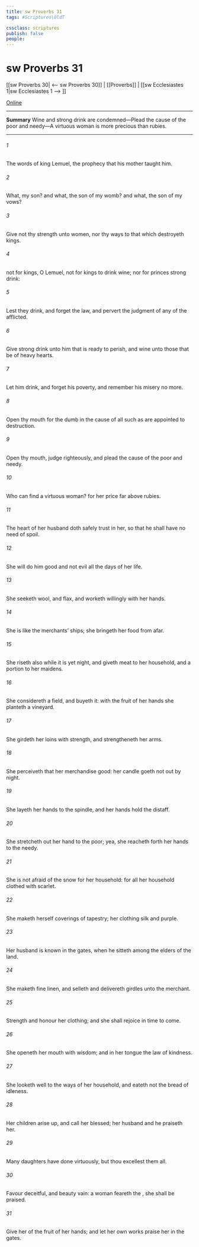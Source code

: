 ```yaml
---
title: sw Proverbs 31
tags: #Scriptures\OldT

cssclass: scriptures
publish: false
people:
---
```


# sw Proverbs 31
[[sw Proverbs 30| <-- sw Proverbs 30]] | [[Proverbs]] | [[sw Ecclesiastes 1|sw Ecclesiastes 1 --> ]]

[Online](https://churchofjesuschrist.org/study/scriptures/ot/prov/31?lang=eng)

---
__Summary__
Wine and strong drink are condemned—Plead the cause of the poor and needy—A virtuous woman is more precious than rubies.

---
###### 1 
The words of king Lemuel, the prophecy that his mother taught him.

###### 2 
What, my son? and what, the son of my womb? and what, the son of my vows?

###### 3 
Give not thy strength unto women, nor thy ways to that which destroyeth kings.

###### 4 
 not for kings, O Lemuel,  not for kings to drink wine; nor for princes strong drink:

###### 5 
Lest they drink, and forget the law, and pervert the judgment of any of the afflicted.

###### 6 
Give strong drink unto him that is ready to perish, and wine unto those that be of heavy hearts.

###### 7 
Let him drink, and forget his poverty, and remember his misery no more.

###### 8 
Open thy mouth for the dumb in the cause of all such as are appointed to destruction.

###### 9 
Open thy mouth, judge righteously, and plead the cause of the poor and needy.

###### 10 
Who can find a virtuous woman? for her price  far above rubies.

###### 11 
The heart of her husband doth safely trust in her, so that he shall have no need of spoil.

###### 12 
She will do him good and not evil all the days of her life.

###### 13 
She seeketh wool, and flax, and worketh willingly with her hands.

###### 14 
She is like the merchants’ ships; she bringeth her food from afar.

###### 15 
She riseth also while it is yet night, and giveth meat to her household, and a portion to her maidens.

###### 16 
She considereth a field, and buyeth it: with the fruit of her hands she planteth a vineyard.

###### 17 
She girdeth her loins with strength, and strengtheneth her arms.

###### 18 
She perceiveth that her merchandise  good: her candle goeth not out by night.

###### 19 
She layeth her hands to the spindle, and her hands hold the distaff.

###### 20 
She stretcheth out her hand to the poor; yea, she reacheth forth her hands to the needy.

###### 21 
She is not afraid of the snow for her household: for all her household  clothed with scarlet.

###### 22 
She maketh herself coverings of tapestry; her clothing  silk and purple.

###### 23 
Her husband is known in the gates, when he sitteth among the elders of the land.

###### 24 
She maketh fine linen, and selleth  and delivereth girdles unto the merchant.

###### 25 
Strength and honour  her clothing; and she shall rejoice in time to come.

###### 26 
She openeth her mouth with wisdom; and in her tongue  the law of kindness.

###### 27 
She looketh well to the ways of her household, and eateth not the bread of idleness.

###### 28 
Her children arise up, and call her blessed; her husband  and he praiseth her.

###### 29 
Many daughters have done virtuously, but thou excellest them all.

###### 30 
Favour  deceitful, and beauty  vain:  a woman  feareth the , she shall be praised.

###### 31 
Give her of the fruit of her hands; and let her own works praise her in the gates.

